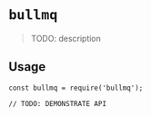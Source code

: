 # `bullmq`

> TODO: description

## Usage

```
const bullmq = require('bullmq');

// TODO: DEMONSTRATE API
```

